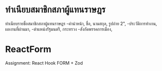 # ทำเนียบสมาชิกสภาผู้แทนราษฎร
ทำเนียบรายชื่อสมาชิกสภาผู้แทนราษฎร 
-คำนำหน้า, ชื่อ, นามสกุล, รูปถ่าย 2", 
-ประวัติการทำงาน, ผลงานที่ผ่านมา, 
-ตำแหน่งรัฐมนตรี, กระทรวง 
-สังกัดพรรคการเมือง, 
# ReactForm
Assignment: React Hook FORM + Zod 